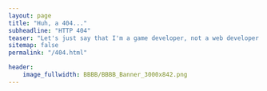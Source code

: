 ```yaml
---
layout: page
title: "Huh, a 404..."
subheadline: "HTTP 404"
teaser: "Let's just say that I'm a game developer, not a web developer."
sitemap: false
permalink: "/404.html"

header:
    image_fullwidth: BBBB/BBBB_Banner_3000x842.png
---
```

